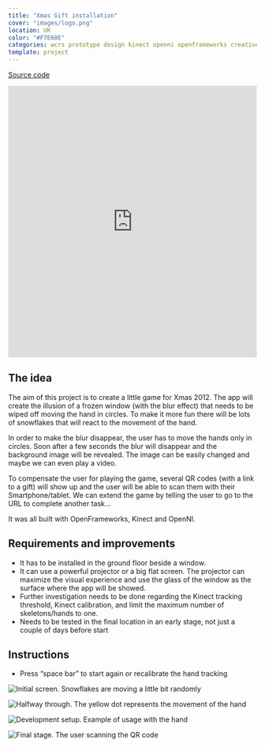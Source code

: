 ```yaml
---
title: "Xmas Gift installation"
cover: "images/logo.png"
location: UK
color: "#F7E68E"
categories: wcrs prototype design kinect openni openframeworks creative-tech inverted open-source
template: project
---
```


<p class="align-center">
<a class="btn github" role="button" href="https://github.com/gazpachu/xmas-gift" target="_blank">Source code</a>
</p>

<iframe width="100%" height="550" src="https://www.youtube.com/embed/4uDsONxNdDg" frameborder="0" allow="accelerometer; autoplay; encrypted-media; gyroscope; picture-in-picture" allowfullscreen></iframe>

## The idea

The aim of this project is to create a little game for Xmas 2012. The app will create the illusion of a frozen window (with the blur effect) that needs to be wiped off moving the hand in circles. To make it more fun there will be lots of snowflakes that will react to the movement of the hand.

In order to make the blur disappear, the user has to move the hands only in circles. Soon after a few seconds the blur will disappear and the background image will be revealed. The image can be easily changed and maybe we can even play a video.

To compensate the user for playing the game, several QR codes (with a link to a gift) will show up and the user will be able to scan them with their Smartphone/tablet. We can extend the game by telling the user to go to the URL to complete another task...

It was all built with OpenFrameworks, Kinect and OpenNI.

## Requirements and improvements

- It has to be installed in the ground floor beside a window.
- It can use a powerful projector or a big flat screen. The projector can maximize the visual experience and use the glass of the window as the surface where the app will be showed.
- Further investigation needs to be done regarding the Kinect tracking threshold, Kinect calibration, and limit the maximum number of skeletons/hands to one.
- Needs to be tested in the final location in an early stage, not just a couple of days before start

## Instructions

- Press “space bar” to start again or recalibrate the hand tracking

![](/work/xmas-gift/images/1.jpg "Initial screen. Snowflakes are moving a little bit randomly")

![](/work/xmas-gift/images/2.jpg "Halfway through. The yellow dot represents the movement of the hand")

![](/work/xmas-gift/images/3.jpg "Development setup. Example of usage with the hand")

![](/work/xmas-gift/images/4.jpg "Final stage. The user scanning the QR code")
